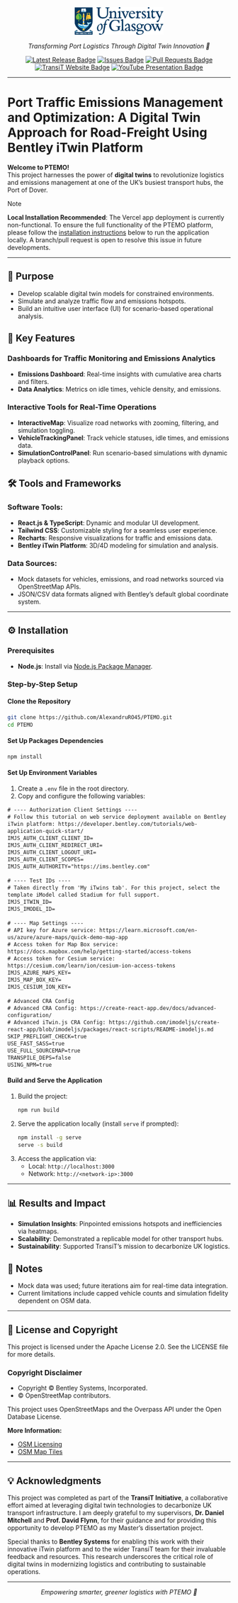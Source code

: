 <div align="center">
    <img src="https://github.com/AlexandruRO45/PTEMO/blob/main/public/logo.svg" alt="PTEMO Logo" width="200"/>
    <p>
        <i>Transforming Port Logistics Through Digital Twin Innovation 🚢</i>
    </p>
    <div id="badges">
        <!-- GitHub Badges -->
        <a href="https://github.com/AlexandruRO45/PTEMO/releases">
            <img src="https://img.shields.io/github/v/release/AlexandruRO45/PTEMO?color=blue&label=Latest%20Release" alt="Latest Release Badge"/></a>
        <a href="https://github.com/AlexandruRO45/PTEMO/issues">
            <img src="https://img.shields.io/github/issues/AlexandruRO45/PTEMO.svg" alt="Issues Badge"/></a>
        <a href="https://github.com/AlexandruRO45/PTEMO/pulls">
            <img src="https://img.shields.io/github/issues-pr/AlexandruRO45/PTEMO.svg" alt="Pull Requests Badge"/></a>
    </div>
    <div id="badges">
        <!-- External Website Badge -->
        <a href="https://transit.ac.uk/">
            <img src="https://img.shields.io/badge/Website-TransiT-blue" alt="TransiT Website Badge"/></a>
        <!-- YouTube Presentation Badge -->
        <a href="https://www.youtube.com/@SmartSystemsGroup_UoG">
            <img src="https://img.shields.io/badge/Watch-YouTube-red" alt="YouTube Presentation Badge"/></a>
    </div>
</div>

---

# Port Traffic Emissions Management and Optimization: A Digital Twin Approach for Road-Freight Using Bentley iTwin Platform  

**Welcome to PTEMO!**  
This project harnesses the power of **digital twins** to revolutionize logistics and emissions management at one of the UK’s busiest transport hubs, the Port of Dover.  

> [!NOTE]
> **Local Installation Recommended**: The Vercel app deployment is currently non-functional. To ensure the full functionality of the PTEMO platform, please follow the [installation instructions](https://github.com/AlexandruRO45/PTEMO?tab=readme-ov-file#%EF%B8%8F-installation) below to run the application locally. A branch/pull request is open to resolve this issue in future developments.

---

## 🌟 Purpose  
- Develop scalable digital twin models for constrained environments.  
- Simulate and analyze traffic flow and emissions hotspots.  
- Build an intuitive user interface (UI) for scenario-based operational analysis.  



## 🚀 Key Features  

### Dashboards for Traffic Monitoring and Emissions Analytics  
- **Emissions Dashboard**: Real-time insights with cumulative area charts and filters.  
- **Data Analytics**: Metrics on idle times, vehicle density, and emissions.  

### Interactive Tools for Real-Time Operations  
- **InteractiveMap**: Visualize road networks with zooming, filtering, and simulation toggling.  
- **VehicleTrackingPanel**: Track vehicle statuses, idle times, and emissions data.  
- **SimulationControlPanel**: Run scenario-based simulations with dynamic playback options.  



## 🛠 Tools and Frameworks  

### Software Tools:  
- **React.js & TypeScript**: Dynamic and modular UI development.  
- **Tailwind CSS**: Customizable styling for a seamless user experience.  
- **Recharts**: Responsive visualizations for traffic and emissions data.  
- **Bentley iTwin Platform**: 3D/4D modeling for simulation and analysis.  

### Data Sources:  
- Mock datasets for vehicles, emissions, and road networks sourced via OpenStreetMap APIs.  
- JSON/CSV data formats aligned with Bentley’s default global coordinate system.  

---

## ⚙️ Installation  

### Prerequisites  
- **Node.js**: Install via [Node.js Package Manager](https://nodejs.org/en/download/package-manager).  

### Step-by-Step Setup  

#### Clone the Repository  
```bash
git clone https://github.com/AlexandruRO45/PTEMO.git
cd PTEMO
```

#### Set Up Packages Dependencies
```bash
npm install
```
 
#### Set Up Environment Variables  
1. Create a `.env` file in the root directory.  
2. Copy and configure the following variables:  

```dotenv
# ---- Authorization Client Settings ----
# Follow this tutorial on web service deployment available on Bentley iTwin platform: https://developer.bentley.com/tutorials/web-application-quick-start/
IMJS_AUTH_CLIENT_CLIENT_ID=
IMJS_AUTH_CLIENT_REDIRECT_URI=
IMJS_AUTH_CLIENT_LOGOUT_URI=
IMJS_AUTH_CLIENT_SCOPES=
IMJS_AUTH_AUTHORITY="https://ims.bentley.com"

# ---- Test IDs ----
# Taken directly from 'My iTwins tab'. For this project, select the template iModel called Stadium for full support.
IMJS_ITWIN_ID=
IMJS_IMODEL_ID=

# ---- Map Settings ----
# API key for Azure service: https://learn.microsoft.com/en-us/azure/azure-maps/quick-demo-map-app
# Access token for Map Box service: https://docs.mapbox.com/help/getting-started/access-tokens
# Access token for Cesium service: https://cesium.com/learn/ion/cesium-ion-access-tokens
IMJS_AZURE_MAPS_KEY=
IMJS_MAP_BOX_KEY=
IMJS_CESIUM_ION_KEY=

# Advanced CRA Config
# Advanced CRA Config: https://create-react-app.dev/docs/advanced-configuration/
# Advanced iTwin.js CRA Config: https://github.com/imodeljs/create-react-app/blob/imodeljs/packages/react-scripts/README-imodeljs.md
SKIP_PREFLIGHT_CHECK=true
USE_FAST_SASS=true
USE_FULL_SOURCEMAP=true
TRANSPILE_DEPS=false
USING_NPM=true
```  

#### Build and Serve the Application  

1. Build the project:  
   ```bash
   npm run build
   ```  
2. Serve the application locally (install `serve` if prompted):  
   ```bash
   npm install -g serve
   serve -s build
   ```  
3. Access the application via:  
   - Local: `http://localhost:3000`  
   - Network: `http://<network-ip>:3000`  

---

## 📊 Results and Impact  

- **Simulation Insights**: Pinpointed emissions hotspots and inefficiencies via heatmaps.  
- **Scalability**: Demonstrated a replicable model for other transport hubs.  
- **Sustainability**: Supported TransiT’s mission to decarbonize UK logistics.  



## 📝 Notes  
- Mock data was used; future iterations aim for real-time data integration.  
- Current limitations include capped vehicle counts and simulation fidelity dependent on OSM data.  

---

## 📜 License and Copyright  

This project is licensed under the Apache License 2.0. See the LICENSE file for more details.  

### Copyright Disclaimer  
- Copyright © Bentley Systems, Incorporated.  
- © OpenStreetMap contributors.  

This project uses OpenStreetMaps and the Overpass API under the Open Database License.  

**More Information:**  
- [OSM Licensing](https://www.openstreetmap.org/copyright)  
- [OSM Map Tiles](https://wiki.openstreetmap.org/wiki/Tile_usage_policy)  

---

## 💡 Acknowledgments  
This project was completed as part of the **TransiT Initiative**, a collaborative effort aimed at leveraging digital twin technologies to decarbonize UK transport infrastructure. I am deeply grateful to my supervisors, **Dr. Daniel Mitchell** and **Prof. David Flynn**, for their guidance and for providing this opportunity to develop PTEMO as my Master’s dissertation project.  

Special thanks to **Bentley Systems** for enabling this work with their innovative iTwin platform and to the wider TransiT team for their invaluable feedback and resources. This research underscores the critical role of digital twins in modernizing logistics and contributing to sustainable operations.

---

<div align="center">
    <i>Empowering smarter, greener logistics with PTEMO 🚢</i>
</div>

